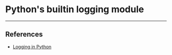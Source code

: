 # Python's builtin logging module

---

## References

* [Logging in Python](https://realpython.com/python-logging/)

